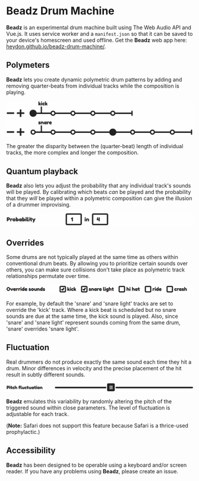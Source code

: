 # Beadz Drum Machine

**Beadz** is an experimental drum machine built using The Web Audio API and Vue.js. It uses service worker and a `manifest.json` so that it can be saved to your device's homescreen and used offline. Get the **Beadz** web app here: [heydon.github.io/beadz-drum-machine/](https://heydon.github.io/beadz-drum-machine/).

## Polymeters

**Beadz** lets you create dynamic polymetric drum patterns by adding and removing quarter-beats from individual tracks while the composition is playing.

![The add beat and remove beat buttons encountered first for each track let you change the overall quantity of beats for that track](images/polymeters.png)

The greater the disparity between the (quarter-beat) length of individual tracks, the more complex and longer the composition.

## Quantum playback

**Beadz** also lets you adjust the probability that any individual track's sounds will be played. By calibrating which beats _can_ be played and the probability that they _will_ be played within a polymetric composition can give the illusion of a drummer improvising.

![The probability setting is available by pressing the settings button at the end of each track. It is composed of two number inputs. The first, called chance, is the numerator and the second, labeled "in", is the denominator.](images/probability.png)

## Overrides

Some drums are not typically played at the same time as others within conventional drum beats. By allowing you to prioritize certain sounds over others, you can make sure collisions don't take place as polymetric track relationships permutate over time.

![Choosing which sounds override other sounds is available inside the track settings. Each other sound is represented by a checkbox.](images/overrides.png)

For example, by default the 'snare' and 'snare light' tracks are set to override the 'kick' track. Where a kick beat is scheduled but no snare sounds are due at the same time, the kick sound is played. Also, since 'snare' and 'snare light' represent sounds coming from the same drum, 'snare' overrides 'snare light'.

## Fluctuation

Real drummers do not produce exactly the same sound each time they hit a drum. Minor differences in velocity and the precise placement of the hit result in subtly different sounds.

![The fluctuation control is available under the track's settings and is provided as a range input.](images/fluctuation.png)

**Beadz** emulates this variability by randomly altering the pitch of the triggered sound within close parameters. The level of fluctuation is adjustable for each track.

(**Note:** Safari does not support this feature because Safari is a thrice-used prophylactic.)

## Accessibility

**Beadz** has been designed to be operable using a keyboard and/or screen reader. If you have any problems using **Beadz**, please create an issue.
